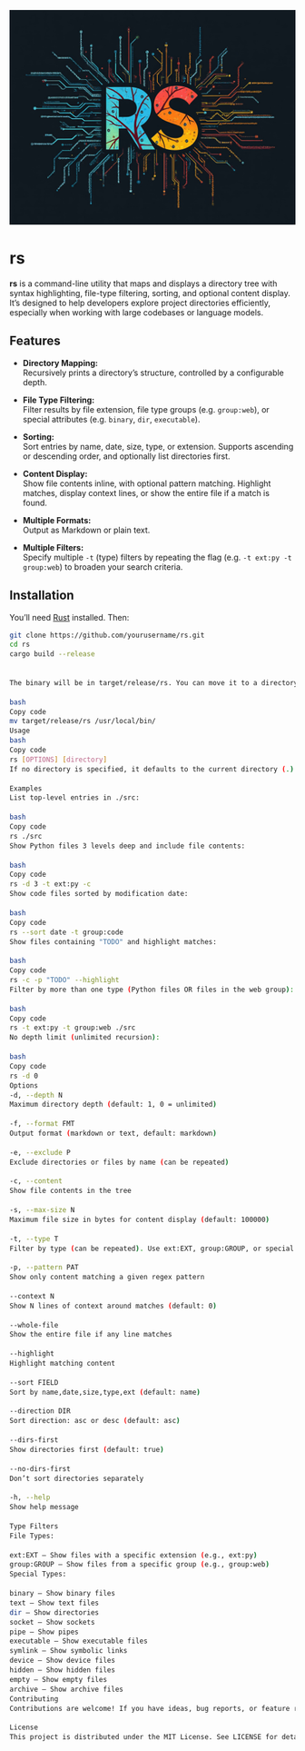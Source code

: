 ![rs](rs.jpg)

# rs

**rs** is a command-line utility that maps and displays a directory tree with syntax highlighting, file-type filtering, sorting, and optional content display. It’s designed to help developers explore project directories efficiently, especially when working with large codebases or language models.

## Features

- **Directory Mapping:**  
  Recursively prints a directory’s structure, controlled by a configurable depth.
  
- **File Type Filtering:**  
  Filter results by file extension, file type groups (e.g. `group:web`), or special attributes (e.g. `binary`, `dir`, `executable`).
  
- **Sorting:**  
  Sort entries by name, date, size, type, or extension. Supports ascending or descending order, and optionally list directories first.
  
- **Content Display:**  
  Show file contents inline, with optional pattern matching. Highlight matches, display context lines, or show the entire file if a match is found.
  
- **Multiple Formats:**  
  Output as Markdown or plain text.
  
- **Multiple Filters:**  
  Specify multiple `-t` (type) filters by repeating the flag (e.g. `-t ext:py -t group:web`) to broaden your search criteria.

## Installation

You’ll need [Rust](https://www.rust-lang.org/tools/install) installed. Then:

```bash
git clone https://github.com/yourusername/rs.git
cd rs
cargo build --release


The binary will be in target/release/rs. You can move it to a directory in your PATH for easy use:

bash
Copy code
mv target/release/rs /usr/local/bin/
Usage
bash
Copy code
rs [OPTIONS] [directory]
If no directory is specified, it defaults to the current directory (.).

Examples
List top-level entries in ./src:

bash
Copy code
rs ./src
Show Python files 3 levels deep and include file contents:

bash
Copy code
rs -d 3 -t ext:py -c
Show code files sorted by modification date:

bash
Copy code
rs --sort date -t group:code
Show files containing "TODO" and highlight matches:

bash
Copy code
rs -c -p "TODO" --highlight
Filter by more than one type (Python files OR files in the web group):

bash
Copy code
rs -t ext:py -t group:web ./src
No depth limit (unlimited recursion):

bash
Copy code
rs -d 0
Options
-d, --depth N
Maximum directory depth (default: 1, 0 = unlimited)

-f, --format FMT
Output format (markdown or text, default: markdown)

-e, --exclude P
Exclude directories or files by name (can be repeated)

-c, --content
Show file contents in the tree

-s, --max-size N
Maximum file size in bytes for content display (default: 100000)

-t, --type T
Filter by type (can be repeated). Use ext:EXT, group:GROUP, or special types like binary, text, dir, etc.

-p, --pattern PAT
Show only content matching a given regex pattern

--context N
Show N lines of context around matches (default: 0)

--whole-file
Show the entire file if any line matches

--highlight
Highlight matching content

--sort FIELD
Sort by name,date,size,type,ext (default: name)

--direction DIR
Sort direction: asc or desc (default: asc)

--dirs-first
Show directories first (default: true)

--no-dirs-first
Don’t sort directories separately

-h, --help
Show help message

Type Filters
File Types:

ext:EXT — Show files with a specific extension (e.g., ext:py)
group:GROUP — Show files from a specific group (e.g., group:web)
Special Types:

binary — Show binary files
text — Show text files
dir — Show directories
socket — Show sockets
pipe — Show pipes
executable — Show executable files
symlink — Show symbolic links
device — Show device files
hidden — Show hidden files
empty — Show empty files
archive — Show archive files
Contributing
Contributions are welcome! If you have ideas, bug reports, or feature requests, please open an issue or submit a pull request.

License
This project is distributed under the MIT License. See LICENSE for details.

